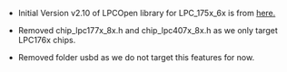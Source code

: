 -   Initial Version v2.10 of LPCOpen library for LPC_175x_6x is from [here.](https://www.nxp.com/design/microcontrollers-developer-resources/lpcopen-libraries-and-examples/lpcopen-software-development-platform-lpc17xx:LPCOPEN-SOFTWARE-FOR-LPC17XX)


-   Removed chip_lpc177x_8x.h and chip_lpc407x_8x.h as we only target LPC176x
    chips.

-   Removed folder usbd as we do not target this features for now.

 
